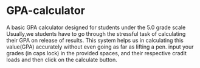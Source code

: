 # GPA-calculator
A basic GPA calculator designed for students under the 5.0 grade scale
Usually,we students have to go through the stressful task of calculating their GPA on release of results.
This system helps us in calculating this value(GPA) accurately without even going as far as lifting a pen.
input your grades (in caps lock) in the provided spaces, and their respective cradit loads and then click on the calculate button.
